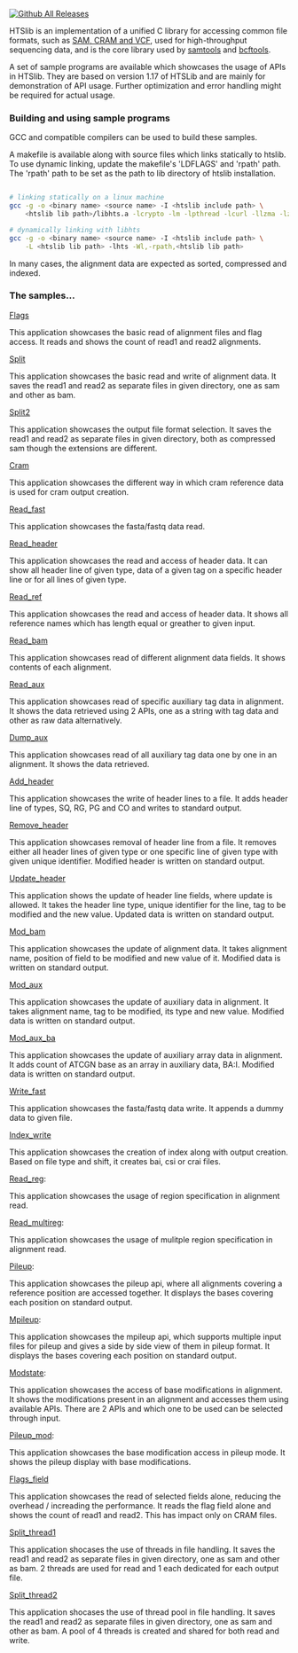 [![Github All Releases](https://img.shields.io/github/downloads/samtools/htslib/total.svg)](https://github.com/samtools/htslib/samples)

HTSlib is an implementation of a unified C library for accessing common file
formats, such as [SAM, CRAM and VCF][1], used for high-throughput sequencing
data, and is the core library used by [samtools][2] and [bcftools][3].

A set of sample programs are available which showcases the usage of APIs in HTSlib.
They are based on version 1.17 of HTSLib and are mainly for demonstration of API usage.
Further optimization and error handling might be required for actual usage.


[1]: http://samtools.github.io/hts-specs/
[2]: http://github.com/samtools/samtools
[3]: http://samtools.github.io/bcftools/

### Building and using sample programs

GCC and compatible compilers can be used to build these samples.

A makefile is available along with source files which links statically to
htslib. To use dynamic linking, update the makefile's 'LDFLAGS' and 'rpath'
path. The 'rpath' path to be set as the path to lib directory of htslib
installation.

```sh

# linking statically on a linux machine
gcc -g -o <binary name> <source name> -I <htslib include path> \
    <htslib lib path>/libhts.a -lcrypto -lm -lpthread -lcurl -llzma -lz -lbz2

# dynamically linking with libhts
gcc -g -o <binary name> <source name> -I <htslib include path> \
    -L <htslib lib path> -lhts -Wl,-rpath,<htslib lib path>  

```

In many cases, the alignment data are expected as sorted, compressed and
indexed.

### The samples...

[Flags][Flags]

  This application showcases the basic read of alignment files and flag
  access. It reads and shows the count of read1 and read2 alignments.

[Split][Split]

  This application showcases the basic read and write of alignment data. It
  saves the read1 and read2 as separate files in given directory, one as sam
  and other as bam.

[Split2][Split2]

  This application showcases the output file format selection. It saves the
  read1 and read2 as separate files in given directory, both as compressed
  sam though the extensions are different.

[Cram][Cram]

  This application showcases the different way in which cram reference data
  is used for cram output creation.

[Read_fast][Read_fast]

  This application showcases the fasta/fastq data read.

[Read_header][Read_header]

  This application showcases the read and access of header data. It can show
  all header line of given type, data of a given tag on a specific header
  line or for all lines of given type.

[Read_ref][Read_ref]

  This application showcases the read and access of header data. It shows
  all reference names which has length equal or greather to given input.

[Read_bam][Read_bam]

  This application showcases read of different alignment data fields. It
  shows contents of each alignment.

[Read_aux][Read_aux]

  This application showcases read of specific auxiliary tag data in
  alignment. It shows the data retrieved using 2 APIs, one as a string with
  tag data and other as raw data alternatively.

[Dump_aux][Dump_aux]

  This application showcases read of all auxiliary tag data one by one in an
  alignment. It shows the data retrieved.

[Add_header][Add_header]

  This application showcases the write of header lines to a file. It adds
  header line of types, SQ, RG, PG and CO and writes to standard output.

[Remove_header][Remove_header]

  This application showcases removal of header line from a file. It removes
  either all header lines of given type or one specific line of given type
  with given unique identifier. Modified header is written on standard
  output.

[Update_header][Update_header]

  This application shows the update of header line fields, where update is
  allowed. It takes the header line type, unique identifier for the line,
  tag to be modified and the new value. Updated data is written on standard
  output.

[Mod_bam][Mod_bam]

  This application showcases the update of alignment data. It takes
  alignment name, position of field to be modified and new value of
  it. Modified data is written on standard output.
    
[Mod_aux][Mod_aux]

  This application showcases the update of auxiliary data in alignment. It
  takes alignment name, tag to be modified, its type and new value. Modified
  data is written on standard output.
    
[Mod_aux_ba][Mod_aux_ba]

  This application showcases the update of auxiliary array data in
  alignment. It adds count of ATCGN base as an array in auxiliary data,
  BA:I. Modified data is written on standard output.

[Write_fast][Write_fast]

  This application showcases the fasta/fastq data write. It appends a dummy
  data to given file.

[Index_write][Index_write]

  This application showcases the creation of index along with output
  creation. Based on file type and shift, it creates bai, csi or crai files.

[Read_reg][Read_reg]:

  This application showcases the usage of region specification in alignment
  read.

[Read_multireg][Read_multireg]:

  This application showcases the usage of mulitple region specification in
  alignment read.

[Pileup][Pileup]:

  This application showcases the pileup api, where all alignments covering a
  reference position are accessed together. It displays the bases covering
  each position on standard output.

[Mpileup][Mpileup]:

  This application showcases the mpileup api, which supports multiple input
  files for pileup and gives a side by side view of them in pileup
  format. It displays the bases covering each position on standard output.

[Modstate][Modstate]:

  This application showcases the access of base modifications in
  alignment. It shows the modifications present in an alignment and accesses
  them using available APIs. There are 2 APIs and which one to be used can
  be selected through input.

[Pileup_mod][Pileup_mod]:

  This application showcases the base modification access in pileup mode. It
  shows the pileup display with base modifications.

[Flags_field][Flags_field]

  This application showcases the read of selected fields alone, reducing the
  overhead / increading the performance. It reads the flag field alone and
  shows the count of read1 and read2. This has impact only on CRAM files.

[Split_thread1][Split_thread1]

  This application shocases the use of threads in file handling. It saves
  the read1 and read2 as separate files in given directory, one as sam and
  other as bam. 2 threads are used for read and 1 each dedicated for each
  output file.

[Split_thread2][Split_thread2]

  This application shocases the use of thread pool in file handling. It
  saves the read1 and read2 as separate files in given directory, one as sam
  and other as bam. A pool of 4 threads is created and shared for both read
  and write.


[Flags]: flags_demo.c
[Split]: split.c
[Split2]: split2.c
[Cram]: cram.c
[Read_fast]: read_fast.c
[Read_header]: read_header.c
[Read_ref]: read_refname.c
[Read_bam]: read_bam.c
[Read_aux]: read_aux.c
[Dump_aux]: dump_aux.c
[Add_header]: add_header.c
[Remove_header]: rem_header.c
[Update_header]: update_header.c
[Mod_bam]: mod_bam.c
[Mod_aux]: mod_aux.c
[Mod_aux_ba]: mod_aux_ba.c
[Write_fast]: write_fast.c
[Index_write]: index_write.c
[Read_reg]: index_reg_read.c
[Read_multireg]: index_multireg_read.c
[Pileup]: pileup.c
[Mpileup]: mpileup.c
[Modstate]: modstate.c
[Pileup_mod]: pileup_mod.c
[Flags_field]: flags_htsopt_field.c
[Split_thread1]: split_thread1.c
[Split_thread2]: split_thread2.c
